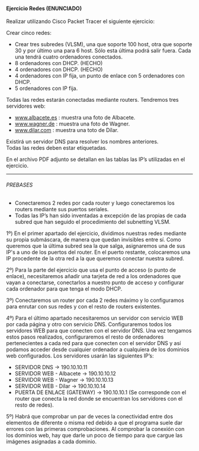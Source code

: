 #### Ejercicio Redes (ENUNCIADO)
Realizar utilizando Cisco Packet Tracer el siguiente ejercicio:

Crear cinco redes:
- Crear tres subredes (VLSM), una que soporte 100 host, otra que soporte 30 y por último una para 6 host. Sólo esta última podrá salir fuera. Cada una tendrá cuatro ordenadores conectados.
- 8 ordenadores con DHCP. (HECHO)
- 4 ordenadores con DHCP.  (HECHO)
- 4 ordenadores con IP fija, un punto de enlace con 5 ordenadores con DHCP.
- 5 ordenadores con IP fija.

Todas las redes estarán conectadas mediante routers.
Tendremos tres servidores web:
- www.albacete.es : muestra una foto de Albacete.
-	www.wagner.de : muestra una foto de Wagner.
-	www.dilar.com : muestra una toto de Dílar.

Existirá un servidor DNS para resolver los nombres anteriores.  
Todas las redes deben estar etiquetadas.  

En el archivo PDF adjunto se detallan en las tablas las IP’s utilizadas en el ejercicio.
***
###### PREBASES

- Conectaremos 2 redes por cada router y luego conectaremos los routers mediante sus puertos seriales.
- Todas las IP’s han sido inventadas a excepción de las propias de cada subred que han seguido el procedimiento del subnetting VLSM.

1º) En el primer apartado del ejercicio, dividimos nuestras redes mediante su propia submáscara, de manera que quedan invisibles entre sí. Como queremos que la última subred sea la que salga, asignaremos una de sus IP's a uno de los puertos del router. En el puerto restante, colocaremos una IP procedente de la otra red a la que queremos conectar nuestra subred.

2º) Para la parte del ejercicio que usa el punto de acceso (o punto de enlace), necesitaremos añadir una tarjeta de red a los ordenadores que vayan a conectarse, conectarlos a nuestro punto de acceso y configurar cada ordenador para que tenga el modo DHCP.

3º) Conectaremos un router por cada 2 redes máximo y lo configuramos para enrutar con sus redes y con el resto de routers existentes.

4º) Para el último apartado necesitaremos un servidor con servicio WEB por cada página y otro con servicio DNS. Configuraremos todos los servidores WEB para que conecten con el servidor DNS. Una vez tengamos estos pasos realizados, configuraremos el resto de ordenadores pertenecientes a cada red para que conecten con el servidor DNS y así podamos acceder desde cualquier ordenador a cualquiera de los dominios web configurados. Los servidores usarán las siguientes IP’s:

- SERVIDOR DNS -> 190.10.10.11
- SERVIDOR WEB - Albacete -> 190.10.10.12
-	SERVIDOR WEB - Wagner -> 190.10.10.13
- SERVIDOR WEB - Dílar -> 190.10.10.14
-	PUERTA DE ENLACE (GATEWAY) -> 190.10.10.1 (Se corresponde con el router que conecta la red donde se encuentran los servidores con el resto de redes).

5º) Habrá que comprobar un par de veces la conectividad entre dos elementos de diferente o misma red debido a que el programa suele dar errores con las primeras comprobaciones. Al comprobar la conexión con los dominios web, hay que darle un poco de tiempo para que cargue las imágenes asignadas a cada dominio.
